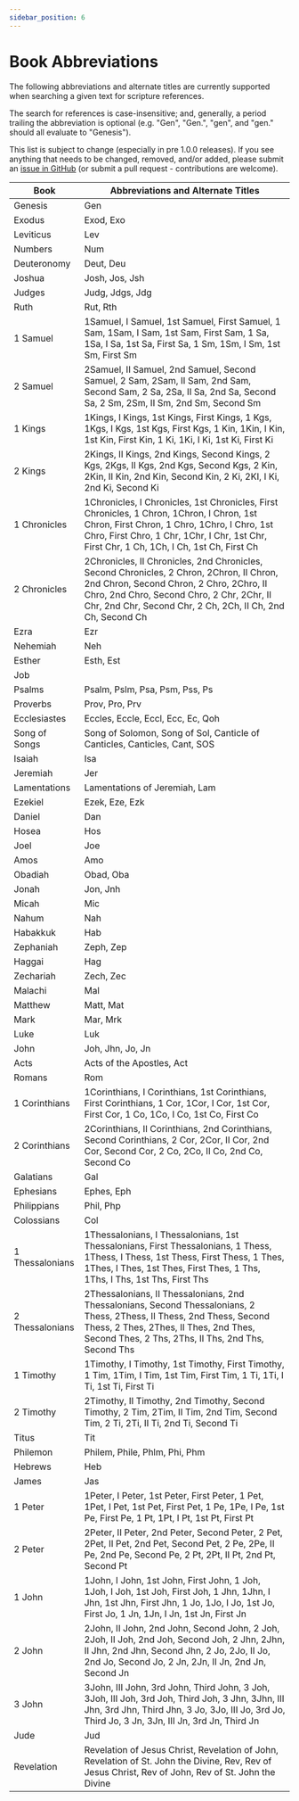 ```yaml
---
sidebar_position: 6
---
```


# Book Abbreviations

The following abbreviations and alternate titles are currently supported when searching a given text for scripture references.

The search for references is case-insensitive; and, generally, a period trailing the abbreviation is optional (e.g. "Gen", "Gen.", "gen", and "gen." should all evaluate to "Genesis").

This list is subject to change (especially in pre 1.0.0 releases). If you see anything that needs to be changed, removed, and/or added, please submit an [issue in GitHub](https://github.com/avendesora/pythonbible/issues) (or submit a pull request - contributions are welcome).

| Book            | Abbreviations and Alternate Titles |
| --------------- | ---------------------------------- |
| Genesis         | Gen |
| Exodus          | Exod, Exo |
| Leviticus       | Lev |
| Numbers         | Num |
| Deuteronomy     | Deut, Deu |
| Joshua          | Josh, Jos, Jsh |
| Judges          | Judg, Jdgs, Jdg |
| Ruth            | Rut, Rth |
| 1 Samuel        | 1Samuel, I Samuel, 1st Samuel, First Samuel, 1 Sam, 1Sam, I Sam, 1st Sam, First Sam, 1 Sa, 1Sa, I Sa, 1st Sa, First Sa, 1 Sm, 1Sm, I Sm, 1st Sm, First Sm |
| 2 Samuel        | 2Samuel, II Samuel, 2nd Samuel, Second Samuel, 2 Sam, 2Sam, II Sam, 2nd Sam, Second Sam, 2 Sa, 2Sa, II Sa, 2nd Sa, Second Sa, 2 Sm, 2Sm, II Sm, 2nd Sm, Second Sm |
| 1 Kings         | 1Kings, I Kings, 1st Kings, First Kings, 1 Kgs, 1Kgs, I Kgs, 1st Kgs, First Kgs, 1 Kin, 1Kin, I Kin, 1st Kin, First Kin, 1 Ki, 1Ki, I Ki, 1st Ki, First Ki |
| 2 Kings         | 2Kings, II Kings, 2nd Kings, Second Kings, 2 Kgs, 2Kgs, II Kgs, 2nd Kgs, Second Kgs, 2 Kin, 2Kin, II Kin, 2nd Kin, Second Kin, 2 Ki, 2KI, I Ki, 2nd Ki, Second Ki |
| 1 Chronicles    | 1Chronicles, I Chronicles, 1st Chronicles, First Chronicles, 1 Chron, 1Chron, I Chron, 1st Chron, First Chron, 1 Chro, 1Chro, I Chro, 1st Chro, First Chro, 1 Chr, 1Chr, I Chr, 1st Chr, First Chr, 1 Ch, 1Ch, I Ch, 1st Ch, First Ch |
| 2 Chronicles    | 2Chronicles, II Chronicles, 2nd Chronicles, Second Chronicles, 2 Chron, 2Chron, II Chron, 2nd Chron, Second Chron, 2 Chro, 2Chro, II Chro, 2nd Chro, Second Chro, 2 Chr, 2Chr, II Chr, 2nd Chr, Second Chr, 2 Ch, 2Ch, II Ch, 2nd Ch, Second Ch |
| Ezra            | Ezr |
| Nehemiah        | Neh |
| Esther          | Esth, Est |
| Job             | |
| Psalms          | Psalm, Pslm, Psa, Psm, Pss, Ps |
| Proverbs        | Prov, Pro, Prv |
| Ecclesiastes    | Eccles, Eccle, Eccl, Ecc, Ec, Qoh |
| Song of Songs   | Song of Solomon, Song of Sol, Canticle of Canticles, Canticles, Cant, SOS |
| Isaiah          | Isa |
| Jeremiah        | Jer |
| Lamentations    | Lamentations of Jeremiah, Lam |
| Ezekiel         | Ezek, Eze, Ezk |
| Daniel          | Dan |
| Hosea           | Hos |
| Joel            | Joe |
| Amos            | Amo |
| Obadiah         | Obad, Oba |
| Jonah           | Jon, Jnh |
| Micah           | Mic |
| Nahum           | Nah |
| Habakkuk        | Hab |
| Zephaniah       | Zeph, Zep |
| Haggai          | Hag |
| Zechariah       | Zech, Zec |
| Malachi         | Mal |
| Matthew         | Matt, Mat |
| Mark            | Mar, Mrk |
| Luke            | Luk |
| John            | Joh, Jhn, Jo, Jn |
| Acts            | Acts of the Apostles, Act |
| Romans          | Rom |
| 1 Corinthians   | 1Corinthians, I Corinthians, 1st Corinthians, First Corinthians, 1 Cor, 1Cor, I Cor, 1st Cor, First Cor, 1 Co, 1Co, I Co, 1st Co, First Co |
| 2 Corinthians   | 2Corinthians, II Corinthians, 2nd Corinthians, Second Corinthians, 2 Cor, 2Cor, II Cor, 2nd Cor, Second Cor, 2 Co, 2Co, II Co, 2nd Co, Second Co |
| Galatians       | Gal |
| Ephesians       | Ephes, Eph |
| Philippians     | Phil, Php |
| Colossians      | Col |
| 1 Thessalonians | 1Thessalonians, I Thessalonians, 1st Thessalonians, First Thessalonians, 1 Thess, 1Thess, I Thess, 1st Thess, First Thess, 1 Thes, 1Thes, I Thes, 1st Thes, First Thes, 1 Ths, 1Ths, I Ths, 1st Ths, First Ths |
| 2 Thessalonians | 2Thessalonians, II Thessalonians, 2nd Thessalonians, Second Thessalonians, 2 Thess, 2Thess, II Thess, 2nd Thess, Second Thess, 2 Thes, 2Thes, II Thes, 2nd Thes, Second Thes, 2 Ths, 2Ths, II Ths, 2nd Ths, Second Ths |
| 1 Timothy       | 1Timothy, I Timothy, 1st Timothy, First Timothy, 1 Tim, 1Tim, I Tim, 1st Tim, First Tim, 1 Ti, 1Ti, I Ti, 1st Ti, First Ti |
| 2 Timothy       | 2Timothy, II Timothy, 2nd Timothy, Second Timothy, 2 Tim, 2Tim, II Tim, 2nd Tim, Second Tim, 2 Ti, 2Ti, II Ti, 2nd Ti, Second Ti |
| Titus           | Tit |
| Philemon        | Philem, Phile, Phlm, Phi, Phm |
| Hebrews         | Heb |
| James           | Jas |
| 1 Peter         | 1Peter, I Peter, 1st Peter, First Peter, 1 Pet, 1Pet, I Pet, 1st Pet, First Pet, 1 Pe, 1Pe, I Pe, 1st Pe, First Pe, 1 Pt, 1Pt, I Pt, 1st Pt, First Pt |
| 2 Peter         | 2Peter, II Peter, 2nd Peter, Second Peter, 2 Pet, 2Pet, II Pet, 2nd Pet, Second Pet, 2 Pe, 2Pe, II Pe, 2nd Pe, Second Pe, 2 Pt, 2Pt, II Pt, 2nd Pt, Second Pt |
| 1 John          | 1John, I John, 1st John, First John, 1 Joh, 1Joh, I Joh, 1st Joh, First Joh, 1 Jhn, 1Jhn, I Jhn, 1st Jhn, First Jhn, 1 Jo, 1Jo, I Jo, 1st Jo, First Jo, 1 Jn, 1Jn, I Jn, 1st Jn, First Jn |
| 2 John          | 2John, II John, 2nd John, Second John, 2 Joh, 2Joh, II Joh, 2nd Joh, Second Joh, 2 Jhn, 2Jhn, II Jhn, 2nd Jhn, Second Jhn, 2 Jo, 2Jo, II Jo, 2nd Jo, Second Jo, 2 Jn, 2Jn, II Jn, 2nd Jn, Second Jn |
| 3 John          | 3John, III John, 3rd John, Third John, 3 Joh, 3Joh, III Joh, 3rd Joh, Third Joh, 3 Jhn, 3Jhn, III Jhn, 3rd Jhn, Third Jhn, 3 Jo, 3Jo, III Jo, 3rd Jo, Third Jo, 3 Jn, 3Jn, III Jn, 3rd Jn, Third Jn |
| Jude            | Jud |
| Revelation      | Revelation of Jesus Christ, Revelation of John, Revelation of St. John the Divine, Rev, Rev of Jesus Christ, Rev of John, Rev of St. John the Divine |
